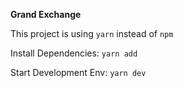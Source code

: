 **Grand Exchange**

This project is using `yarn` instead of `npm`

Install Dependencies:
`yarn add`

Start Development Env:
`yarn dev`